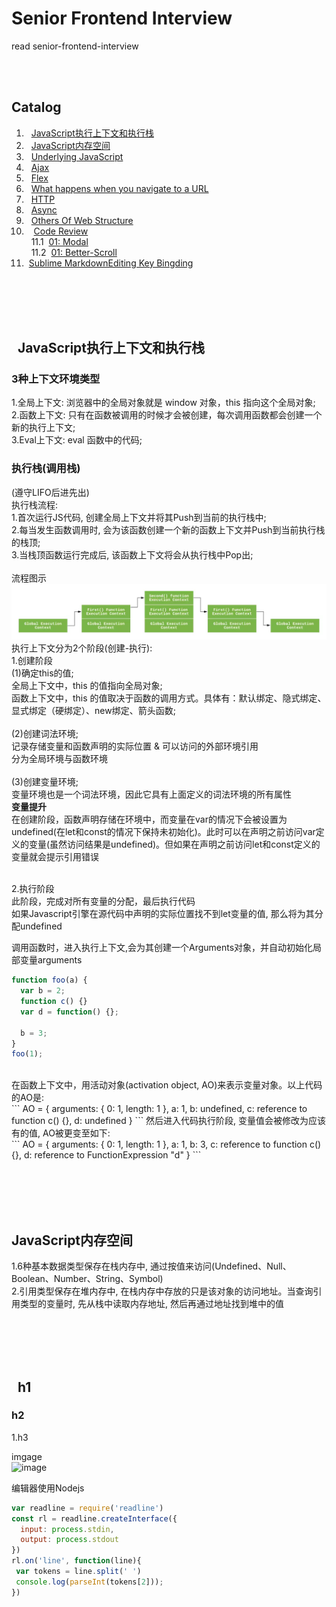 # Senior Frontend Interview
read senior-frontend-interview <br>

<br><br>

<i id="catalog"></i>
## Catalog
1. &nbsp; [JavaScript执行上下文和执行栈](#01)
2. &nbsp; [JavaScript内存空间](#02)
3. &nbsp; [Underlying JavaScript](#underlying)
4. &nbsp; [Ajax](#ajax)
5. &nbsp; [Flex](#flex)
6. &nbsp; [What happens when you navigate to a URL](#input-url)
7. &nbsp; [HTTP](#http)
8. &nbsp; [Async](#async)
9. &nbsp; [Others Of Web Structure](#others)
10. &nbsp; &nbsp;[Code Review](#code-review)
           <br>&nbsp;&nbsp;11.1&nbsp;&nbsp;[01: Modal](#review01)
           <br>&nbsp;&nbsp;11.2&nbsp;&nbsp;[01: Better-Scroll](#review02)
11. &nbsp;[Sublime MarkdownEditing Key Bingding](#MarkdownEditing)

<br><br><br><br>

<i id="01"></i>
##    JavaScript执行上下文和执行栈

### 3种上下文环境类型
1.全局上下文: 浏览器中的全局对象就是 window 对象，this 指向这个全局对象;<br>
2.函数上下文: 只有在函数被调用的时候才会被创建，每次调用函数都会创建一个新的执行上下文;<br>
3.Eval上下文: eval 函数中的代码;

### 执行栈(调用栈)  
(遵守LIFO后进先出)<br>
执行栈流程:<br>
1.首次运行JS代码, 创建全局上下文并将其Push到当前的执行栈中;<br>
2.每当发生函数调用时, 会为该函数创建一个新的函数上下文并Push到当前执行栈的栈顶;<br>
3.当栈顶函数运行完成后, 该函数上下文将会从执行栈中Pop出;<br>
<br>
流程图示<br>
![执行栈流程](https://github.com/ColorChan/Basic/blob/master/senior-frontend-interview/source/68747470733a2f2f7573657221.webp?raw=true)
<br>
执行上下文分为2个阶段(创建-执行):<br>
1.创建阶段<br>
(1)确定this的值;<br>
全局上下文中，this 的值指向全局对象;<br>
函数上下文中，this 的值取决于函数的调用方式。具体有：默认绑定、隐式绑定、显式绑定（硬绑定）、new绑定、箭头函数;<br>
<br>
(2)创建词法环境;<br>
记录存储变量和函数声明的实际位置 & 可以访问的外部环境引用<br>
分为全局环境与函数环境<br>
<br>
(3)创建变量环境;<br>
变量环境也是一个词法环境，因此它具有上面定义的词法环境的所有属性<br>
**变量提升**<br>
在创建阶段，函数声明存储在环境中，而变量在var的情况下会被设置为undefined(在let和const的情况下保持未初始化)。此时可以在声明之前访问var定义的变量(虽然访问结果是undefined)。但如果在声明之前访问let和const定义的变量就会提示引用错误<br>

<br>
2.执行阶段<br>
此阶段，完成对所有变量的分配，最后执行代码<br>
如果Javascript引擎在源代码中声明的实际位置找不到let变量的值, 那么将为其分配undefined<br>

调用函数时，进入执行上下文,会为其创建一个Arguments对象，并自动初始化局部变量arguments<br>
```javascript
function foo(a) {
  var b = 2;
  function c() {}
  var d = function() {};

  b = 3;
}
foo(1);
```
<br>
在函数上下文中，用活动对象(activation object, AO)来表示变量对象。以上代码的AO是:<br>
```
AO = {
  arguments: { 0: 1, length: 1 },
  a: 1,
  b: undefined,
  c: reference to function c() {},
  d: undefined
}
```
然后进入代码执行阶段, 变量值会被修改为应该有的值, AO被更变至如下:<br>
```
AO = {
    arguments: { 0: 1, length: 1 },
    a: 1,
    b: 3,
    c: reference to function c(){},
    d: reference to FunctionExpression "d"
}
```

<br><br><br><br>

<i id="02"></i>
##  JavaScript内存空间
1.6种基本数据类型保存在栈内存中, 通过按值来访问(Undefined、Null、Boolean、Number、String、Symbol)<br>
2.引用类型保存在堆内存中, 在栈内存中存放的只是该对象的访问地址。当查询引用类型的变量时, 先从栈中读取内存地址, 然后再通过地址找到堆中的值<br>

<br><br><br><br>


<i id="xx"></i>
##    h1

### h2
1.h3<br>

imgage<br>
![image](https://github.com/ColorChan/Basic/blob/master/img/xxx.png?raw=true)
<br>




编辑器使用Nodejs <br>
```javascript
var readline = require('readline')
const rl = readline.createInterface({
  input: process.stdin,
  output: process.stdout
})
rl.on('line', function(line){
 var tokens = line.split(' ')
 console.log(parseInt(tokens[2]));
})
```